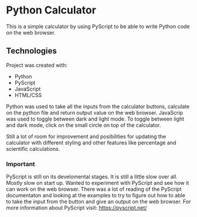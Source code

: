 # Python Calculator

This is a simple calculator by using PyScript to be able to write Python code on the web browser.

## Technologies

Project was created with:

- Python
- PyScript
- JavaScript
- HTML/CSS

Python was used to take all the inputs from the calculator buttons, calculate on the python file and return output value on the web browser.
JavaScrip was used to toggle between dark and light mode. To toggle between light and dark mode, click on the small circle on top of the calculator.

Still a lot of room for improvement and posibilities for updating the calculator with different styling and other features like percentage and scientific calculations.

### Important

PyScript is still on its develomental stages. It is still a little slow over all. Mostly slow on start up. Wanted to experiment with PyScript and see how it can work on the web browser. There was a lot of reading of the PyScript documentaton and looking at the examples to try to figure out how to able to take the input from the button and give an output on the web browser. For more information about PyScript visit: https://pyscript.net/
